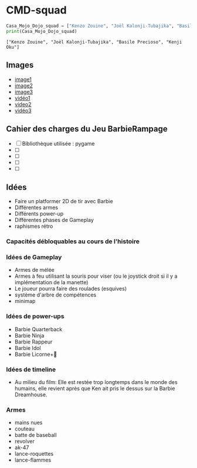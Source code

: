 # CMD-squad
```python
Casa_Mojo_Dojo_squad = ["Kenzo Zouine", "Joël Kalonji-Tubajika", "Basile Precioso", "Kenji Oku"]
print(Casa_Mojo_Dojo_squad)
```

```
["Kenzo Zouine", "Joël Kalonji-Tubajika", "Basile Precioso", "Kenji Oku"]
```

## Images
- [image1](https://assets.nintendo.com/image/upload/ar_16:9,b_auto:border,c_lpad/b_white/f_auto/q_auto/dpr_2.0/c_scale,w_400/ncom/software/switch/70010000007706/e1715071794add48c2fe32400feb710c083df9985e049f936fcb7ed6be899202)
- [image2](https://www.reddit.com/media?url=https%3A%2F%2Fpreview.redd.it%2Fmusic-question-time-which-first-level-of-a-kirby-game-has-v0-5nsvsxhhh0cb1.png%3Fauto%3Dwebp%26s%3D6a68ec1dab64ec31ae9aa5c5c150c967d33ac72f)
- [image3](https://ih1.redbubble.net/image.5132585653.4426/raf,360x360,075,t,fafafa:ca443f4786.jpg)
- [vidéo1](https://www.youtube.com/watch?v=RvGaSPTcTxc)
- [video2](https://youtu.be/ngGPf8aTBjk?si=dJ6sA9GnU5kamYMH&t=366)
- [vidéo3](https://youtu.be/gRU5u-j8vCI)

## Cahier des charges du Jeu BarbieRampage
- [ ] Bibliothèque utilisée : pygame
- [ ] 
- [ ] 
- [ ] 
- [ ] 

## Idées
- Faire un platformer 2D de tir avec Barbie 
- Différentes armes
- Différents power-up
- Différentes phases de Gameplay
- raphismes rétro

### Capacités débloquables au cours de l'histoire

### Idées de Gameplay
- Armes de mélée
- Armes à feu utilisant la souris pour viser (ou le joystick droit si il y a implémentation de la manette)
- Le joueur pourra faire des roulades (esquives)
- système d'arbre de compétences
- minimap

### Idées de power-ups
- Barbie Quarterback
- Barbie Ninja
- Barbie Rappeur
- Barbie Idol
- Barbie Licorne+🦄

### Idées de timeline 
- Au milieu du film: Elle est restée trop longtemps dans le monde des humains, elle revient après que Ken ait pris le dessus sur la Barbie Dreamhouse.

### Armes
- mains nues
- couteau
- batte de baseball
- revolver
- ak-47
- lance-roquettes
- lance-flammes
